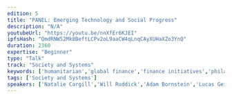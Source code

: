 ```yaml
---
edition: 5
title: "PANEL: Emerging Technology and Social Progress"
description: "N/A"
youtubeUrl: "https://youtu.be/nnXfEr6KJEI"
ipfsHash: "QmdRNW52Mk8BeftLCPv2oL9aaCW4qLnqCAyXUHaXZo3YnQ"
duration: 2360
expertise: "Beginner"
type: "Talk"
track: "Society and Systems"
keywords: ['humanitarian','global finance','finance initiatives','philanthropy','technical']
tags: ['Society and Systems']
speakers: ['Natalie Cargill','Will Ruddick','Adam Bornstein','Lucas Geiger']
---
```

